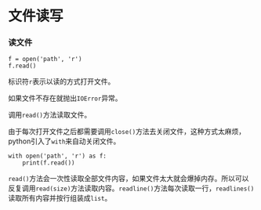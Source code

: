# 文件读写

### 读文件

```
f = open('path', 'r')
f.read()
```

标识符`r`表示以读的方式打开文件。

如果文件不存在就抛出`IOError`异常。

调用`read()`方法读取文件。

由于每次打开文件之后都需要调用`close()`方法去关闭文件，这种方式太麻烦，python引入了`with`来自动关闭文件。

```
with open('path', 'r') as f:
    print(f.read())
```

`read()`方法会一次性读取全部文件内容，如果文件太大就会爆掉内存。所以可以反复调用`read(size)`方法读取内容。`readline()`方法每次读取一行，`readlines()`读取所有内容并按行组装成`list`。



